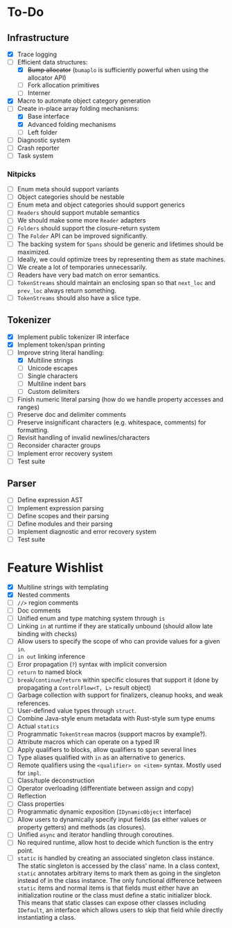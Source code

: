 # To-Do

## Infrastructure

- [x] Trace logging
- [ ] Efficient data structures:
  - [x] ~~Bump allocator~~ (`bumaplo` is sufficiently powerful when using the allocator API)
  - [ ] Fork allocation primitives
  - [ ] Interner
- [x] Macro to automate object category generation
- [ ] Create in-place array folding mechanisms:
  - [x] Base interface
  - [x] Advanced folding mechanisms
  - [ ] Left folder
- [ ] Diagnostic system
- [ ] Crash reporter
- [ ] Task system

### Nitpicks

- [ ] Enum meta should support variants
- [ ] Object categories should be nestable
- [ ] Enum meta and object categories should support generics
- [ ] `Readers` should support mutable semantics
- [ ] We should make some more `Reader` adapters
- [ ] `Folders` should support the closure-return system
- [ ] The `Folder` API can be improved significantly.
- [ ] The backing system for `Spans` should be generic and lifetimes should be maximized.
- [ ] Ideally, we could optimize trees by representing them as state machines.
- [ ] We create a lot of temporaries unnecessarily.
- [ ] Readers have very bad match on error semantics.
- [ ] `TokenStreams` should maintain an enclosing span so that `next_loc` and `prev_loc` always return something.
- [ ] `TokenStreams` should also have a slice type.

## Tokenizer

- [x] Implement public tokenizer IR interface
- [x] Implement token/span printing
- [ ] Improve string literal handling:
  - [x] Multiline strings 
  - [ ] Unicode escapes
  - [ ] Single characters
  - [ ] Multiline indent bars
  - [ ] Custom delimiters
- [ ] Finish numeric literal parsing (how do we handle property accesses and ranges)
- [ ] Preserve doc and delimiter comments
- [ ] Preserve insignificant characters (e.g. whitespace, comments) for formatting.
- [ ] Revisit handling of invalid newlines/characters
- [ ] Reconsider character groups
- [ ] Implement error recovery system
- [ ] Test suite

## Parser

- [ ] Define expression AST
- [ ] Implement expression parsing
- [ ] Define scopes and their parsing
- [ ] Define modules and their parsing
- [ ] Implement diagnostic and error recovery system
- [ ] Test suite

# Feature Wishlist

- [x] Multiline strings with templating
- [x] Nested comments
- [ ] `//>` region comments
- [ ] Doc comments
- [ ] Unified enum and type matching system through `is`
- [ ] Linking `in` at runtime if they are statically unbound (should allow late binding with checks)
- [ ] Allow users to specify the scope of who can provide values for a given `in`.
- [ ] `in out` linking inference
- [ ] Error propagation (`?`) syntax with implicit conversion
- [ ] `return` to named block
- [ ] `break`/`continue`/`return` within specific closures that support it (done by propagating a `ControlFlow<T, L>` result object)
- [ ] Garbage collection with support for finalizers, cleanup hooks, and weak references.
- [ ] User-defined value types through `struct`.
- [ ] Combine Java-style enum metadata with Rust-style sum type enums
- [ ] Actual `statics`
- [ ] Programmatic `TokenStream` macros (support macros by example?).
- [ ] Attribute macros which can operate on a typed IR
- [ ] Apply qualifiers to blocks, allow qualifiers to span several lines
- [ ] Type aliases qualified with `in` as an alternative to generics.
- [ ] Remote qualifiers using the `<qualifier> on <item>` syntax. Mostly used for `impl`.
- [ ] Class/tuple deconstruction
- [ ] Operator overloading (differentiate between assign and copy)
- [ ] Reflection
- [ ] Class properties
- [ ] Programmatic dynamic exposition (`IDynamicObject` interface)
- [ ] Allow users to dynamically specify input fields (as either values or property getters) and methods (as closures).
- [ ] Unified `async` and iterator handling through coroutines.
- [ ] No required runtime, allow host to decide which function is the entry point.
- [ ] `static` is handled by creating an associated singleton class instance. The static singleton is accessed by the class' name. In a class context, `static` annotates arbitrary items to mark them as going in the singleton instead of in the class instance. The only functional difference between `static` items and normal items is that fields must either have an initialization routine or the class must define a static initializer block. This means that static classes can expose other classes including `IDefault`, an interface which allows users to skip that field while directly instantiating a class.
